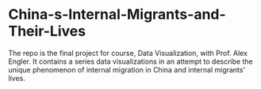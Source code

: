 # China-s-Internal-Migrants-and-Their-Lives
The repo is the final project for course, Data Visualization, with Prof. Alex Engler. It contains a series data visualizations in an attempt to describe the unique phenomenon of internal migration in China and internal migrants' lives. 
